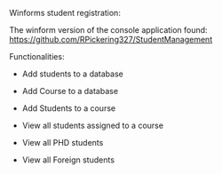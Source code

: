 Winforms student registration:

The winform version of the console application found: https://github.com/RPickering327/StudentManagement

Functionalities:

- Add students to a database

- Add Course to a database

- Add Students to a course

- View all students assigned to a course

- View all PHD students

- View all Foreign students

